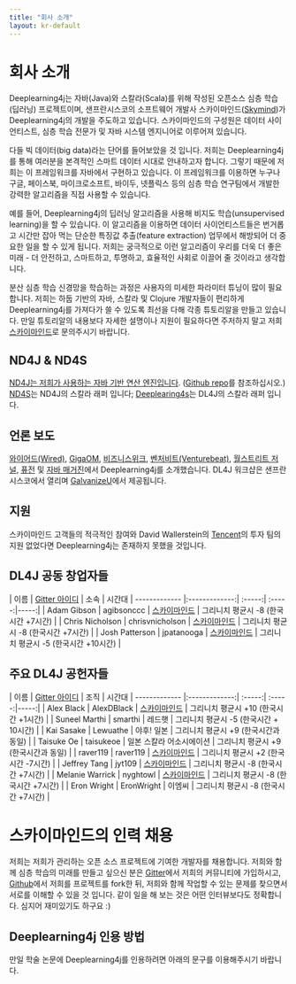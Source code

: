 ```yaml
---
title: "회사 소개"
layout: kr-default
---
```


# 회사 소개

Deeplearning4j는 자바(Java)와 스칼라(Scala)를 위해 작성된 오픈소스 심층 학습(딥러닝) 프로젝트이며, 샌프란시스코의 소프트웨어 개발사 스카이마인드([Skymind](http://www.skymind.io))가 Deeplearning4j의 개발을 주도하고 있습니다. 스카이마인드의 구성원은 데이터 사이언티스트, 심층 학습 전문가 및 자바 시스템 엔지니어로 이루어져 있습니다.

다들 빅 데이터(big data)라는 단어를 들어보았을 것 입니다. 저희는 Deeplearning4j를 통해 여러분을 본격적인 스마트 데이터 시대로 안내하고자 합니다. 그렇기 때문에 저희는 이 프레임워크를 자바에서 구현하고 있습니다. 이 프레임워크를 이용하면 누구나 구글, 페이스북, 마이크로소프트, 바이두, 넷플릭스 등의 심층 학습 연구팀에서 개발한 강력한 알고리즘을 직접 사용할 수 있습니다.

예를 들어, Deeplearning4j의 딥러닝 알고리즘을 사용해 비지도 학습(unsupervised learning)을 할 수 있습니다. 이 알고리즘을 이용하면 데이터 사이언티스트들은 번거롭고 시간만 잡아 먹는 단순한 특징값 추출(feature extraction) 업무에서 해방되어 더 중요한 일을 할 수 있게 됩니다. 저희는 궁극적으로 이런 알고리즘이 우리를 더욱 더 좋은 미래 - 더 안전하고, 스마트하고, 투명하고, 효율적인 사회로 이끌어 줄 것이라고 생각합니다.

분산 심층 학습 신경망을 학습하는 과정은 사용자의 미세한 파라미터 튜닝이 많이 필요합니다. 저희는 하둡 기반의 자바, 스칼라 및 Clojure 개발자들이 편리하게 Deeplearning4j를 가져다가 쓸 수 있도록 최선을 다해 각종 튜토리알을 만들고 있습니다. 만일 튜토리알의 내용보다 자세한 설명이나 지원이 필요하다면 주저하지 말고 저희 [스카이마인드](http://www.skymind.io/contact/)로 문의주시기 바랍니다.

## ND4J & ND4S

[ND4J는 저희가 사용하는 자바 기반 연산 엔진입니다](http://nd4j.org/kr-index). ([Github repo](https://github.com/deeplearning4j/nd4j/)를 참조하십시오.) [ND4S](https://github.com/deeplearning4j/nd4s)는 ND4J의 스칼라 래퍼 입니다; [Deeplearing4s](https://github.com/deeplearning4j/deeplearning4s)는 DL4J의 스칼라 래퍼 입니다.

## 언론 보도

[와이어드(Wired)](http://www.wired.com/2014/06/skymind-deep-learning/), [GigaOM](http://gigaom.com/2014/06/02/a-startup-called-skymind-launches-pushing-open-source-deep-learning/), [비즈니스위크](http://www.businessweek.com/articles/2014-06-03/teaching-smaller-companies-how-to-probe-deep-learning-on-their-own), [벤처비트(Venturebeat)](http://venturebeat.com/2014/06/02/skymind-launches-with-open-source-plug-and-play-deep-learning-features-for-your-app/), [월스트리트 저널](http://blogs.wsj.com/cio/2014/06/03/the-morning-download-apple-relies-on-ecosystem-for-innovation/), [퓨전](http://fusion.net/story/177825/privacy-conscious-siris-that-dont-give-up-your-secrets-are-coming/) 및 [자바 매거진](http://deeplearning4j.org/oraclejavamagazine-digital.com/javamagazine/may_june_2015?sub_id=DJ9kzXBnuXELe#pg58)에서 Deeplearning4j를 소개했습니다. DL4J 워크샵은 샌프란시스코에서 열리며 [GalvanizeU](http://www.galvanizeu.com/)에서 제공됩니다.

## 지원

스카이마인드 고객들의 적극적인 참여와 David Wallerstein의 [Tencent](http://www.tencent.com/en-us/at/managementteam.shtml)의 투자 팀의 지원 없었다면 Deeplearning4j는 존재하지 못했을 것입니다.

## DL4J 공동 창업자들

| 이름    | [Gitter 아이디](https://gitter.im/deeplearning4j/deeplearning4j) | 소속 | 시간대
| ------------- |:-------------:| :-----:| :-----:|-----:|
| Adam Gibson | agibsonccc      | [스카이마인드](http://skymind.io) | 그리니치 평균시 -8 (한국시간 +7시간) |
| Chris Nicholson | chrisvnicholson | [스카이마인드](http://skymind.io) | 그리니치 평균시 -8 (한국시간 +7시간) |
| Josh Patterson  |  jpatanooga | [스카이마인드](http://skymind.io) | 그리니치 평균시 -5 (한국시간 +10시간) |

## 주요 DL4J 공헌자들

| 이름    | [Gitter 아이디](https://gitter.im/deeplearning4j/deeplearning4j) | 조직 | 시간대
| ------------- |:-------------:| :-----:| :-----:|-----:|
| Alex Black  |  AlexDBlack | [스카이마인드](http://skymind.io) | 그리니치 평균시 +10 (한국시간 +1시간) |
| Suneel Marthi  |  smarthi | 레드햇  | 그리니치 평균시 -5 (한국시간 + 10시간) |
| Kai Sasake  |  Lewuathe | 야후! 일본 | 그리니치 평균시 +9 (한국시간과 동일) |
| Taisuke Oe  |  taisukeoe | 일본 스칼라 어소시에이션 | 그리니치 평균시 +9 (한국시간과 동일) |
| raver119  |  raver119 | [스카이마인드](http://skymind.io) | 그리니치 평균시 +2 (한국시간 -7시간) |
| Jeffrey Tang | jyt109 | [스카이마인드](http://skymind.io) | 그리니치 평균시 -8 (한국시간 +7시간) |
| Melanie Warrick | nyghtowl  | [스카이마인드](http://skymind.io) | 그리니치 평균시 -8 (한국시간 +7시간) |
| Eron Wright  |  EronWright | 이엠씨  | 그리니치 평균시 -8 (한국시간 +7시간) |

# 스카이마인드의 인력 채용

저희는 저희가 관리하는 오픈 소스 프로젝트에 기여한 개발자를 채용합니다. 저희와 함께 심층 학습의 미래를 만들고 싶으신 분은 [Gitter](https://gitter.im/deeplearning4j/deeplearning4j)에서 저희의 커뮤니티에 가입하시고, [Github](https://github.com/deeplearning4j)에서 저희를 프로젝트를 fork한 뒤, 저희와 함께 작업할 수 있는 문제를 찾으면서 서로를 이해할 수 있을 것 입니다. 같이 일을 해 보는 것은 어떤 인터뷰보다도 정확합니다. 심지어 재미있기도 하구요 :)

## Deeplearning4j 인용 방법

만일 학술 논문에 Deeplearning4j를 인용하려면 아래의 문구를 이용해주시기 바랍니다.
